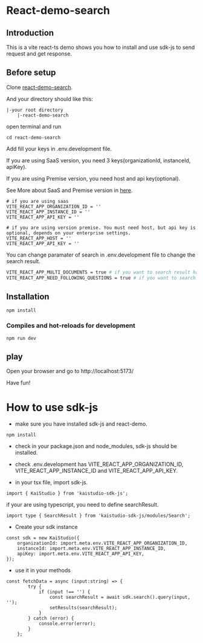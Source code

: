 # React-demo-search

## Introduction
This is a vite react-ts demo shows you how to install and use sdk-js to send request and get response.

## Before setup
Clone [react-demo-search](https://github.com/k-ai-Documentation/react-demo-search).

And your directory should like this:
```
|-your root directory
    |-react-demo-search
```
open terminal and run
```
cd react-demo-search
```
Add fill your keys in .env.development file.

If you are using SaaS version, you need 3 keys(organizationId, instanceId, apiKey).

If you are using Premise version, you need host and api key(optional).

See More about SaaS and Premise version in [here](https://github.com/k-ai-Documentation/sdk-js#usage-guide).
```
# if you are using saas 
VITE_REACT_APP_ORGANIZATION_ID = ''
VITE_REACT_APP_INSTANCE_ID = ''
VITE_REACT_APP_API_KEY = ''

# if you are using version premise. You must need host, but api key is optional, depends on your enterprise settings. 
VITE_REACT_APP_HOST = ''
VITE_REACT_APP_API_KEY = ''
```

You can change paramater of search in .env.development file to change the search result.
```bash
VITE_REACT_APP_MULTI_DOCUMENTS = true # if you want to search result have multiple documents sources, set it to true.
VITE_REACT_APP_NEED_FOLLOWING_QUESTIONS = true # if you want to search result have following questions, set it to true.
```
## Installation
```
npm install
```
### Compiles and hot-reloads for development
```
npm run dev
```


## play
Open your browser and go to http://localhost:5173/

Have fun!

# How to use sdk-js

+ make sure you have installed sdk-js and react-demo.
```
npm install
```
+ check in your package.json and node_modules, sdk-js should be installed.

+ check .env.development has VITE_REACT_APP_ORGANIZATION_ID, VITE_REACT_APP_INSTANCE_ID and VITE_REACT_APP_API_KEY.

+ in your tsx file, import sdk-js.
```
import { KaiStudio } from 'kaistudio-sdk-js';
```
if your are using typescript, you need to define searchResult.
```
import type { SearchResult } from 'kaistudio-sdk-js/modules/Search';
```
+ Create your sdk instance
````
const sdk = new KaiStudio({
    organizationId: import.meta.env.VITE_REACT_APP_ORGANIZATION_ID,
    instanceId: import.meta.env.VITE_REACT_APP_INSTANCE_ID,
    apiKey: import.meta.env.VITE_REACT_APP_API_KEY,
});
````

+ use it in your methods
```
const fetchData = async (input:string) => {
        try {
            if (input !== '') {
                const searchResult = await sdk.search().query(input, '');
                setResults(searchResult);
            }
        } catch (error) {
            console.error(error);
        }
    };
```